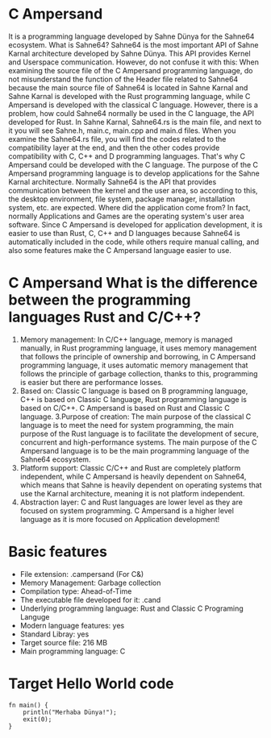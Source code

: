 # C Ampersand
It is a programming language developed by Sahne Dünya for the Sahne64 ecosystem. What is Sahne64? Sahne64 is the most important API of Sahne Karnal architecture developed by Sahne Dünya. This API provides Kernel and Userspace communication. However, do not confuse it with this: When examining the source file of the C Ampersand programming language, do not misunderstand the function of the Header file related to Sahne64 because the main source file of Sahne64 is located in Sahne Karnal and Sahne Karnal is developed with the Rust programming language, while C Ampersand is developed with the classical C language. However, there is a problem, how could Sahne64 normally be used in the C language, the API developed for Rust. In Sahne Karnal, Sahne64.rs is the main file, and next to it you will see Sahne.h, main.c, main.cpp and main.d files. When you examine the Sahne64.rs file, you will find the codes related to the compatibility layer at the end, and then the other codes provide compatibility with C, C++ and D programming languages. That's why C Ampersand could be developed with the C language. The purpose of the C Ampersand programming language is to develop applications for the Sahne Karnal architecture. Normally Sahne64 is the API that provides communication between the kernel and the user area, so according to this, the desktop environment, file system, package manager, installation system, etc. are expected. Where did the application come from? In fact, normally Applications and Games are the operating system's user area software. Since C Ampersand is developed for application development, it is easier to use than Rust, C, C++ and D languages ​​because Sahne64 is automatically included in the code, while others require manual calling, and also some features make the C Ampersand language easier to use.

# C Ampersand What is the difference between the programming languages ​​Rust and C/C++?
1. Memory management: In C/C++ language, memory is managed manually, in Rust programming language, it uses memory management that follows the principle of ownership and borrowing, in C Ampersand programming language, it uses automatic memory management that follows the principle of garbage collection, thanks to this, programming is easier but there are performance losses.
2. Based on: Classic C language is based on B programming language, C++ is based on Classic C language, Rust programming language is based on C/C++. C Ampersand is based on Rust and Classic C language.
3.Purpose of creation: The main purpose of the classical C language is to meet the need for system programming, the main purpose of the Rust language is to facilitate the development of secure, concurrent and high-performance systems. The main purpose of the C Ampersand language is to be the main programming language of the Sahne64 ecosystem.
4. Platform support: Classic C/C++ and Rust are completely platform independent, while C Ampersand is heavily dependent on Sahne64, which means that Sahne is heavily dependent on operating systems that use the Karnal architecture, meaning it is not platform independent.
5. Abstraction layer: C and Rust languages ​​are lower level as they are focused on system programming. C Ampersand is a higher level language as it is more focused on Application development!

# Basic features
* File extension: .campersand (For C&)
* Memory Management: Garbage collection
* Compilation type: Ahead-of-Time
* The executable file developed for it: .cand
* Underlying programming language: Rust and Classic C Programing Languge
* Modern language features: yes
* Standard Libray: yes
* Target source file: 216 MB
* Main programming language: C


# Target Hello World code
```
fn main() { 
    println("Merhaba Dünya!");
    exit(0); 
}
